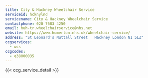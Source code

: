 ```yaml
---
title: City & Hackney Wheelchair Service
serviceid: hcknylnd
servicename: City & Hackney Wheelchair Service
contactphone: 020 7683 4250
email: huh-tr.wheelchairservice@nhs.net
website: https://www.homerton.nhs.uk/wheelchair-service/
address: "St Leonard's Nuttall Street   Hackney London N1 5LZ"
ccgservices:
  - wcs
ccgcodes:
  - e38000035
---
```


{{< ccg_service_detail >}}
